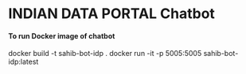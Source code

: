 # INDIAN DATA PORTAL Chatbot

#### To run Docker image of chatbot

docker build -t sahib-bot-idp .
docker run -it  -p 5005:5005 sahib-bot-idp:latest